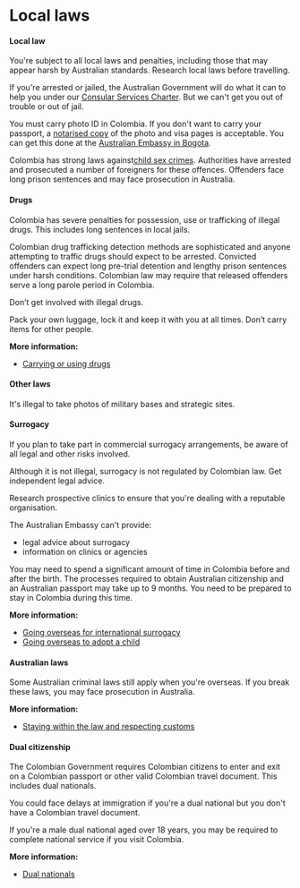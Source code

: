 # Local laws

#### Local law

You're subject to all local laws and penalties, including those that may appear harsh by Australian standards. Research local laws before travelling.

If you're arrested or jailed, the Australian Government will do what it can to help you under our [Consular Services Charter](/node/46). But we can't get you out of trouble or out of jail.

You must carry photo ID in Colombia. If you don't want to carry your passport, a [notarised copy](/consular-services/notarial-services "Notarial services") of the photo and visa pages is acceptable. You can get this done at the [Australian Embassy in Bogota](https://colombia.embassy.gov.au/).

Colombia has strong laws against[child sex crimes](/before-you-go/laws/child-sex-offences "Child sex offences"). Authorities have arrested and prosecuted a number of foreigners for these offences. Offenders face long prison sentences and may face prosecution in Australia.

#### Drugs

Colombia has severe penalties for possession, use or trafficking of illegal drugs. This includes long sentences in local jails.

Colombian drug trafficking detection methods are sophisticated and anyone attempting to traffic drugs should expect to be arrested. Convicted offenders can expect long pre-trial detention and lengthy prison sentences under harsh conditions. Colombian law may require that released offenders serve a long parole period in Colombia.

Don’t get involved with illegal drugs.

Pack your own luggage, lock it and keep it with you at all times. Don’t carry items for other people.

**More information:**

* [Carrying or using drugs](/before-you-go/laws/drugs "Carrying or using drugs")

#### Other laws

It's illegal to take photos of military bases and strategic sites.

#### Surrogacy

If you plan to take part in commercial surrogacy arrangements, be aware of all legal and other risks involved.

Although it is not illegal, surrogacy is not regulated by Colombian law. Get independent legal advice.

Research prospective clinics to ensure that you're dealing with a reputable organisation.

The Australian Embassy can't provide:

* legal advice about surrogacy
* information on clinics or agencies

You may need to spend a significant amount of time in Colombia before and after the birth. The processes required to obtain Australian citizenship and an Australian passport may take up to 9 months. You need to be prepared to stay in Colombia during this time.

**More information:**

* [Going overseas for international surrogacy](/before-you-go/activities/surrogacy "Going overseas for international surrogacy")
* [Going overseas to adopt a child](/before-you-go/activities/adoption "Going overseas to adopt a child")

#### Australian laws

Some Australian criminal laws still apply when you're overseas. If you break these laws, you may face prosecution in Australia.

**More information:**

* [Staying within the law and respecting customs](/before-you-go/laws "Staying within the law")

#### Dual citizenship

The Colombian Government requires Colombian citizens to enter and exit on a Colombian passport or other valid Colombian travel document. This includes dual nationals.

You could face delays at immigration if you're a dual national but you don't have a Colombian travel document.

If you're a male dual national aged over 18 years, you may be required to complete national service if you visit Colombia.

**More information:**

* [Dual nationals](/before-you-go/who-you-are/dual-nationals "Advice for dual nationals")